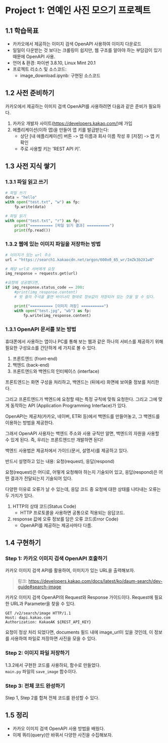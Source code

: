# Project 1: 연예인 사진 모으기 프로젝트
## 1.1 학습목표
* 카카오에서 제공하는 이미지 검색 OpenAPI 사용하여 이미지 다운로드
* 일일이 다운받는 것 보다는 크롤링이 쉽지만, 웹 구조를 알아야 하는 부담감이 있기 때문에 OpenAPI 사용.
* 언어 & 환경: 파이썬 3.8.10, Linux Mint 20.1
* 프로젝트 리소스 및 소스코드:    
    * image_download.ipynb: 구현된 소스코드

## 1.2 사전 준비하기
카카오에서 제공하는 이미지 검색 OpenAPI를 사용하려면 다음과 같은 준비가 필요하다.    
1. 카카오 개발자 사이트(https://developers.kakao.com/)에 가입
2. 에플리케이션(이하 앱)을 만들어 앱 키를 발급받는다:
    * 상단 [내 애플리케이션] 버튼 -> 앱 이름과 회사 이름 작성 후 [저장] -> 앱 키 확인
    * 주로 사용할 키는 'REST API 키'.

## 1.3 사전 지식 쌓기
### 1.3.1 파일 읽고 쓰기
```python
# 파일 쓰기
data = "hello"
with open("test.txt", "w") as fp:
    fp.write(data)

# 파일 읽기
with open("test.txt", "r") as fp:
    print("========== [파일 읽기 결과] ==========")
    print(fp.read())
```

### 1.3.2 웹에 있는 이미지 파일을 저장하는 방법
```python
# 이미지가 있는 url 주소
url = "https://search1.kakaocdn.net/argon/600x0_65_wr/ImZk3b2X1w8"

# 해당 url로 서버에게 요청
img_response = requests.get(url)

#요청에 성공했다면,
if img_response.status_code == 200:
    #print(img_response.content)
    # 윗 줄의 주석을 풀면 바이너리 형태로 정보값이 저장되어 있는 것을 알 수 있다.

    print("========== [이미지 저장] ==========")
    with open("test.jpg", "wb") as fp:
        fp.write(img_response.content)
```

### 1.3.1 OpenAPI 문서를 보는 방법
휴대폰에서 사용하는 앱이나 PC를 통해 보는 웹과 같은 하나의 서비스를 제공하기 위해 필요한 구성요소를 간단하게 세 가지로 볼 수 있다.
1. 프론트엔드 (front-end)
2. 백엔드 (back-end)
3. 프론트엔드와 백엔드의 인터페이스 (interface)    

프론트엔드는 화면 구성을 처리하고, 백엔드는 (뒤에서) 화면에 보여줄 정보를 처리한다.   

그리고 프론트엔드가 백엔드에 요청할 때는 특정 규칙에 맞춰 요청한다. 그리고 그에 맞게 동작하는 API (Application Programming Interface)가 있다.     

OpenAPI는 제공처(카카오, 네이버, ETRI 등)에서 백엔드를 만들어놓고, 그 백엔드를 이용하는 방법을 제공한다.    

그래서 OpenAPI 사용자는 백엔드 주소와 사용 규칙만 알면, 백엔드의 자원을 사용할 수 있게 된다. 즉, 우리는 프론트엔드만 개발하면 된다!     

백엔드 사용법은 제공처에서 가이드(문서, 설명서)를 제공하고 있다.    

반드시 설명하고 있는 내용: 요청(request), 응답(respond)    

요청(request)은 어디로, 어떻게 요청해야 하는지 기술되어 있고, 응답(respond)은 어떤 결과가 전달되는지 기술되어 있다.    

다양한 이유로 오류가 날 수 있는데, 응답 코드 중 요청에 대한 상태를 나타내는 오류는 두 가지가 있다.
1. HTTP의 상태 코드(Status Code)
    * HTTP 프로토콜을 사용하면 공통으로 적용되는 응답코드.
2. response 값에 오류 정보를 담은 오류 코드(Error Code)
    * OpenAPI를 제공하는 제공사마다 다름.


## 1.4 구현하기
### Step 1: 카카오 이미지 검색 OpenAPI 호출하기
카카오 이미지 검색 API를 활용하여, 이미지가 있는 URL을 출력해보자.
> 링크: https://developers.kakao.com/docs/latest/ko/daum-search/dev-guide#search-image

카카오 이미지 검색 OpenAPI의 Request와 Response 가이드이다. Request에 필요한 URL과 Parameter을 찾을 수 있다.
```
GET /v2/search/image HTTP/1.1
Host: dapi.kakao.com
Authorization: KakaoAK ${REST_API_KEY}
```
요청이 정상 처리 되었다면, documents 필드 내에 image_url이 있을 것인데, 이 정보를 사용하여 파일로 저장하면 사진을 모을 수 있다.

### Step 2: 이미지 파일 저장하기
1.3.2에서 구현한 코드를 사용하되, 함수로 만들었다.   
```main.py``` 파일의 ```save_image``` 함수이다.

### Step 3: 전체 코드 완성하기
Step 1, Step 2를 합쳐 전체 코드를 완성할 수 있다.

## 1.5 정리
* 카카오 이미지 검색 OpenAPI 사용 방법을 배웠다.
* 이제 쿼리(query)만 바꿔서 다양한 사진을 수집해보자.